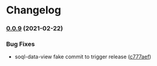 # Changelog

### [0.0.9](https://www.github.com/forcedotcom/soql-tooling/compare/soql-data-view-v0.0.8...v0.0.9) (2021-02-22)


### Bug Fixes

* soql-data-view fake commit to trigger release ([c777aef](https://www.github.com/forcedotcom/soql-tooling/commit/c777aef6fb1dcfa1eceee46705b2f3e3cabe2195))
